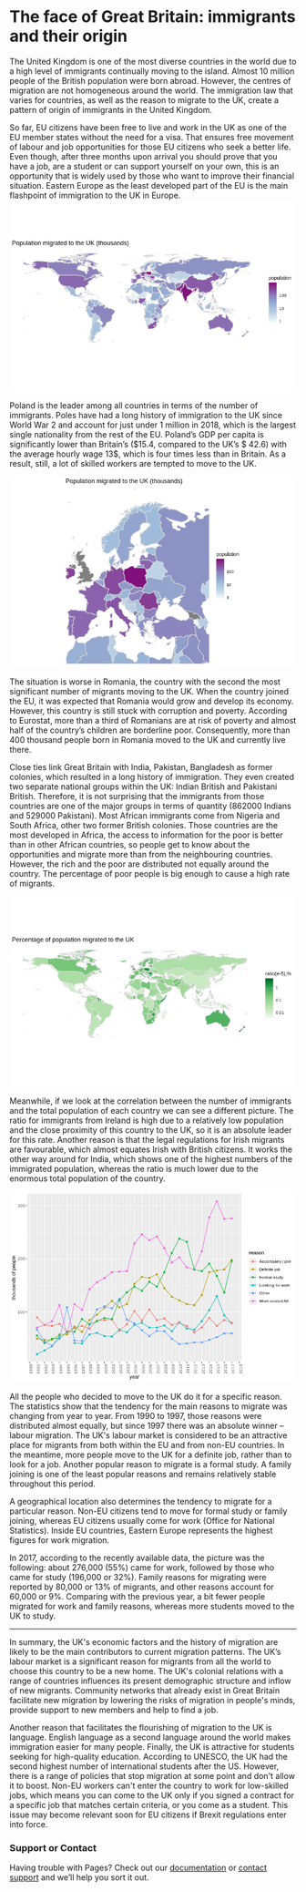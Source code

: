# The face of Great Britain: immigrants and their origin

The United Kingdom is one of the most diverse countries in the world due to a high level of immigrants continually moving to the island. Almost 10 million people of the British population were born abroad. However, the centres of migration are not homogeneous around the world. The immigration law that varies for countries, as well as the reason to migrate to the UK, create a pattern of origin of immigrants in the United Kingdom.

So far, EU citizens have been free to live and work in the UK as one of the EU member states without the need for a visa. That ensures free movement of labour and job opportunities for those EU citizens who seek a better life. Even though, after three months upon arrival you should prove that you have a job, are a student or can support yourself on your own, this is an opportunity that is widely used by those who want to improve their financial situation. Eastern Europe as the least developed part of the EU is the main flashpoint of immigration to the UK in Europe. 
![Branching](https://raw.githubusercontent.com/bondmariia/bondmariia.github.io/master/56737225_590475631454925_7109612734055972864_n.png)

Poland is the leader among all countries in terms of the number of immigrants. Poles have had a long history of immigration to the UK since World War 2 and account for just under 1 million in 2018, which is the largest single nationality from the rest of the EU. Poland’s GDP per capita is significantly lower than Britain’s ($15.4, compared to the UK’s $ 42.6) with the average hourly wage 13$, which is four times less than in Britain. As a result, still, a lot of skilled workers are tempted to move to the UK.

![Branching](https://github.com/bondmariia/bondmariia.github.io/blob/master/map_population_eu.png)

The situation is worse in Romania, the country with the second the most significant number of migrants moving to the UK. When the country joined the EU, it was expected that Romania would grow and develop its economy. However, this country is still stuck with corruption and poverty. According to Eurostat, more than a third of Romanians are at risk of poverty and almost half of the country’s children are borderline poor. Consequently, more than 400 thousand people born in Romania moved to the UK and currently live there.

Close ties link Great Britain with India, Pakistan, Bangladesh as former colonies, which resulted in a long history of immigration. They even created two separate national groups within the UK: Indian British and Pakistani British. Therefore, it is not surprising that the immigrants from those countries are one of the major groups in terms of quantity (862000 Indians and 529000 Pakistani). Most African immigrants come from Nigeria and South Africa, other two former British colonies. Those countries are the most developed in Africa, the access to information for the poor is better than in other African countries, so people get to know about the opportunities and migrate more than from the neighbouring countries. However, the rich and the poor are distributed not equally around the country. The percentage of poor people is big enough to cause a high rate of migrants. 

![Branching](https://github.com/bondmariia/bondmariia.github.io/blob/master/56425641_505404453325335_222589781081587712_n.png)

Meanwhile, if we look at the correlation between the number of immigrants and the total population of each country we can see a different picture. The ratio for immigrants from Ireland is high due to a relatively low population and the close proximity of this country to the UK, so it is an absolute leader for this rate. Another reason is that the legal regulations for Irish migrants are favourable, which almost equates Irish with British citizens.  It works the other way around for India, which shows one of the highest numbers of the immigrated population, whereas the ratio is much lower due to the enormous total population of the country.

![Branching](https://github.com/bondmariia/bondmariia.github.io/blob/master/57118214_431396310946268_5265586087639646208_n.png)

All the people who decided to move to the UK do it for a specific reason. The statistics show that the tendency for the main reasons to migrate was changing from year to year. From 1990 to 1997, those reasons were distributed almost equally, but since 1997 there was an absolute winner – labour migration. The UK's labour market is considered to be an attractive place for migrants from both within the EU and from non-EU countries. In the meantime, more people move to the UK for a definite job, rather than to look for a job. Another popular reason to migrate is a formal study. A family joining is one of the least popular reasons and remains relatively stable throughout this period.

A geographical location also determines the tendency to migrate for a particular reason. Non-EU citizens tend to move for formal study or family joining, whereas EU citizens usually come for work (Office for National Statistics). Inside EU countries, Eastern Europe represents the highest figures for work migration.

In 2017, according to the recently available data, the picture was the following: about 276,000 (55%) came for work, followed by those who came for study (196,000 or 32%). Family reasons for migrating were reported by 80,000 or 13% of migrants, and other reasons account for 60,000 or 9%. Comparing with the previous year, a bit fewer people migrated for work and family reasons, whereas more students moved to the UK to study.

* * *

In summary, the UK's economic factors and the history of migration are likely to be the main contributors to current migration patterns. The UK’s labour market is a significant reason for migrants from all the world to choose this country to be a new home. The UK's colonial relations with a range of countries influences its present demographic structure and inflow of new migrants. Community networks that already exist in Great Britain facilitate new migration by lowering the risks of migration in people's minds, provide support to new members and help to find a job. 

Another reason that facilitates the flourishing of migration to the UK is language. English language as a second language around the world makes immigration easier for many people. Finally, the UK is attractive for students seeking for high-quality education. According to UNESCO, the UK had the second highest number of international students after the US.
However, there is a range of policies that stop migration at some point and don't allow it to boost. Non-EU workers can't enter the country to work for low-skilled jobs, which means you can come to the UK only if you signed a contract for a specific job that matches certain criteria, or you come as a student. This issue may become relevant soon for EU citizens if Brexit regulations enter into force.


### Support or Contact

Having trouble with Pages? Check out our [documentation](https://help.github.com/categories/github-pages-basics/) or [contact support](https://github.com/contact) and we’ll help you sort it out.
